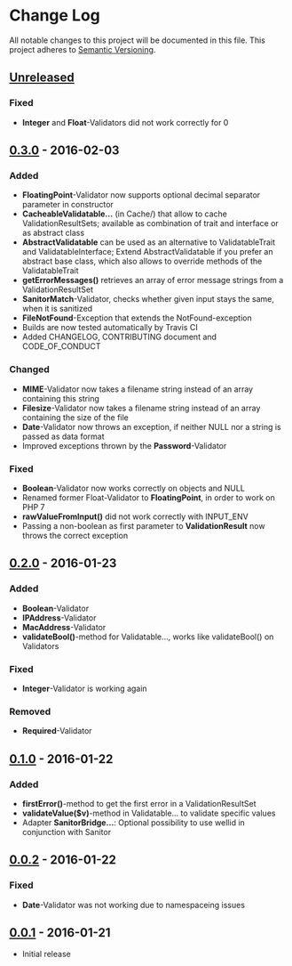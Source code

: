 # Change Log
All notable changes to this project will be documented in this file.
This project adheres to [Semantic Versioning](http://semver.org/).

## [Unreleased]
### Fixed
- **Integer** and **Float**-Validators did not work correctly for 0

## [0.3.0] - 2016-02-03
### Added
- **FloatingPoint**-Validator now supports optional decimal separator parameter
  in constructor
- **CacheableValidatable…** (in Cache/) that allow to cache ValidationResultSets;
  available as combination of trait and interface or as abstract class
- **AbstractValidatable** can be used as an alternative to ValidatableTrait and
  ValidatableInterface; Extend AbstractValidatable if you prefer an abstract base
  class, which also allows to override methods of the ValidatableTrait
- **getErrorMessages()** retrieves an array of error message strings from a
  ValidationResultSet
- **SanitorMatch**-Validator, checks whether given input stays the same, when it
  is sanitized
- **FileNotFound**-Exception that extends the NotFound-exception
- Builds are now tested automatically by Travis CI
- Added CHANGELOG, CONTRIBUTING document and CODE_OF_CONDUCT

### Changed
- **MIME**-Validator now takes a filename string instead of an array containing
  this string
- **Filesize**-Validator now takes a filename string instead of an array containing
  the size of the file
- **Date**-Validator now throws an exception, if neither NULL nor a string is 
  passed as data format
- Improved exceptions thrown by the **Password**-Validator

### Fixed
- **Boolean**-Validator now works correctly on objects and NULL
- Renamed former Float-Validator to **FloatingPoint**, in order to work on PHP 7
- **rawValueFromInput()** did not work correctly with INPUT_ENV
- Passing a non-boolean as first parameter to **ValidationResult** now throws
  the correct exception

## [0.2.0] - 2016-01-23
### Added
 - **Boolean**-Validator
 - **IPAddress**-Validator
 - **MacAddress**-Validator
 - **validateBool()**-method for Validatable…, works like validateBool() on
   Validators

### Fixed
 - **Integer**-Validator is working again

### Removed
 - **Required**-Validator

## [0.1.0] - 2016-01-22
### Added
- **firstError()**-method to get the first error in a ValidationResultSet
- **validateValue($v)**-method in Validatable… to validate specific values
- Adapter **SanitorBridge…**: Optional possibility to use wellid in conjunction 
  with Sanitor


## [0.0.2] - 2016-01-22
### Fixed
- **Date**-Validator was not working due to namespaceing issues

## [0.0.1] - 2016-01-21
- Initial release

[Unreleased]: https://github.com/broeser/wellid/compare/0.3.0...HEAD
[0.3.0]: https://github.com/broeser/wellid/releases/tag/0.3.0
[0.2.0]: https://github.com/broeser/wellid/releases/tag/0.2.0
[0.1.0]: https://github.com/broeser/wellid/releases/tag/0.1.0
[0.0.2]: https://github.com/broeser/wellid/releases/tag/0.0.2
[0.0.1]: https://github.com/broeser/wellid/releases/tag/0.0.1